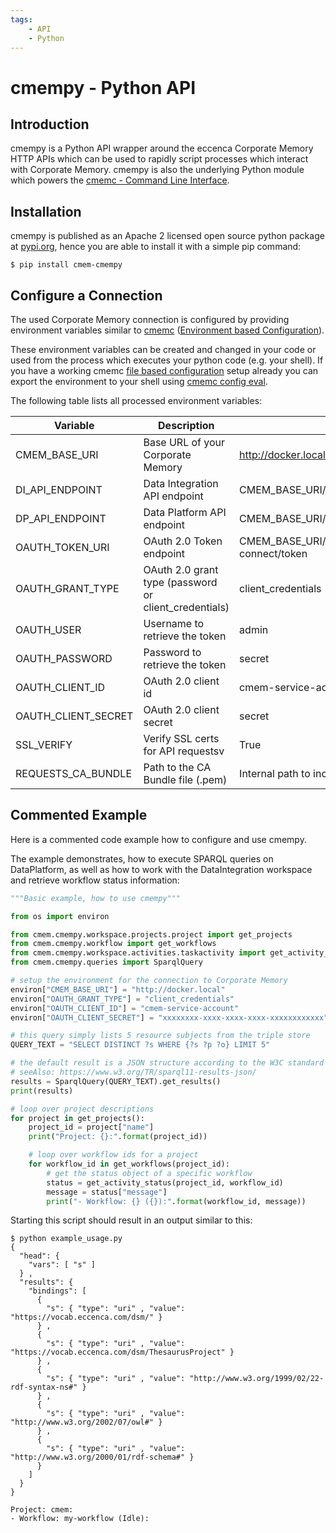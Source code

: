 ```yaml
---
tags:
    - API
    - Python
---
```

# cmempy - Python API

## Introduction

cmempy is a Python API wrapper around the eccenca Corporate Memory HTTP APIs which can be used to rapidly script processes which interact with Corporate Memory.
cmempy is also the underlying Python module which powers the [cmemc - Command Line Interface](../../automate/cmemc-command-line-interface/index.md).

## Installation

cmempy is published as an Apache 2 licensed open source python package at [pypi.org](https://pypi.org/project/cmem-cmempy/), hence you are able to install it with a simple pip command:

``` shell-session
$ pip install cmem-cmempy
```

## Configure a Connection

The used Corporate Memory connection is configured by providing environment variables similar to [cmemc](../../automate/cmemc-command-line-interface/index.md) ([Environment based Configuration](../../automate/cmemc-command-line-interface/installation-and-configuration/environment-based-configuration/index.md)).

These environment variables can be created and changed in your code or used from the process which executes your python code (e.g. your shell).
If you have a working cmemc [file based configuration](../../automate/cmemc-command-line-interface/installation-and-configuration/file-based-configuration/index.md) setup already you can export the environment to your shell using [cmemc config eval](../../automate/cmemc-command-line-interface/command-reference/index.md).

The following table lists all processed environment variables:

| Variable            | Description                                           | Default Value                                                |
| ------------------- | ----------------------------------------------------- | ------------------------------------------------------------ |
| CMEM_BASE_URI       | Base URL of your Corporate Memory                     | http://docker.localhost                                      |
| DI_API_ENDPOINT     | Data Integration API endpoint                         | CMEM_BASE_URI/dataintegration                                |
| DP_API_ENDPOINT     | Data Platform API endpoint                            | CMEM_BASE_URI/dataplatform                                   |
| OAUTH_TOKEN_URI     | OAuth 2.0 Token endpoint                              | CMEM_BASE_URI/auth/realms/cmem/protocol/openid-connect/token |
| OAUTH_GRANT_TYPE    | OAuth 2.0 grant type (password or client_credentials) | client_credentials                                           |
| OAUTH_USER          | Username to retrieve the token                        | admin                                                        |
| OAUTH_PASSWORD      | Password to retrieve the token                        | secret                                                       |
| OAUTH_CLIENT_ID     | OAuth 2.0 client id                                   | cmem-service-account                                         |
| OAUTH_CLIENT_SECRET | OAuth 2.0 client secret                               | secret                                                       |
| SSL_VERIFY          | Verify SSL certs for API requestsv                    | True                                                         |
| REQUESTS_CA_BUNDLE  | Path to the CA Bundle file (.pem)                     | Internal path to included CA bundle                          |

## Commented Example

Here is a commented code example how to configure and use cmempy.

The example demonstrates, how to execute SPARQL queries on DataPlatform, as well as how to work with the DataIntegration workspace and retrieve workflow status information:

``` python title="example_usage.py"
"""Basic example, how to use cmempy"""

from os import environ

from cmem.cmempy.workspace.projects.project import get_projects
from cmem.cmempy.workflow import get_workflows
from cmem.cmempy.workspace.activities.taskactivity import get_activity_status
from cmem.cmempy.queries import SparqlQuery

# setup the environment for the connection to Corporate Memory
environ["CMEM_BASE_URI"] = "http://docker.local"
environ["OAUTH_GRANT_TYPE"] = "client_credentials"
environ["OAUTH_CLIENT_ID"] = "cmem-service-account"
environ["OAUTH_CLIENT_SECRET"] = "xxxxxxxx-xxxx-xxxx-xxxx-xxxxxxxxxxxx"

# this query simply lists 5 resource subjects from the triple store
QUERY_TEXT = "SELECT DISTINCT ?s WHERE {?s ?p ?o} LIMIT 5"

# the default result is a JSON structure according to the W3C standard
# seeAlso: https://www.w3.org/TR/sparql11-results-json/
results = SparqlQuery(QUERY_TEXT).get_results()
print(results)

# loop over project descriptions
for project in get_projects():
    project_id = project["name"]
    print("Project: {}:".format(project_id))

    # loop over workflow ids for a project
    for workflow_id in get_workflows(project_id):
        # get the status object of a specific workflow
        status = get_activity_status(project_id, workflow_id)
        message = status["message"]
        print("- Workflow: {} ({}):".format(workflow_id, message))
```

Starting this script should result in an output similar to this:

``` shell-session
$ python example_usage.py
{
  "head": {
    "vars": [ "s" ]
  } ,
  "results": {
    "bindings": [
      {
        "s": { "type": "uri" , "value": "https://vocab.eccenca.com/dsm/" }
      } ,
      {
        "s": { "type": "uri" , "value": "https://vocab.eccenca.com/dsm/ThesaurusProject" }
      } ,
      {
        "s": { "type": "uri" , "value": "http://www.w3.org/1999/02/22-rdf-syntax-ns#" }
      } ,
      {
        "s": { "type": "uri" , "value": "http://www.w3.org/2002/07/owl#" }
      } ,
      {
        "s": { "type": "uri" , "value": "http://www.w3.org/2000/01/rdf-schema#" }
      }
    ]
  }
}

Project: cmem:
- Workflow: my-workflow (Idle):
```

